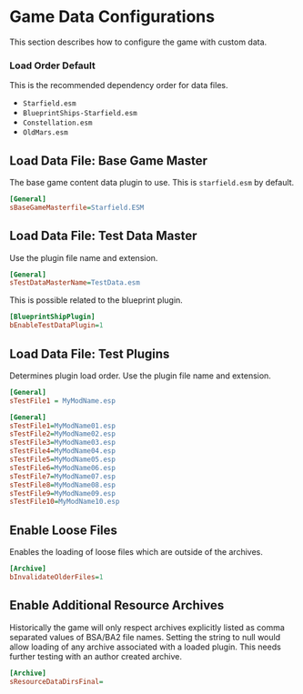 # Game Data Configurations
This section describes how to configure the game with custom data.


### Load Order Default
This is the recommended dependency order for data files.
- `Starfield.esm`
- `BlueprintShips-Starfield.esm`
- `Constellation.esm`
- `OldMars.esm`


## Load Data File: Base Game Master
The base game content data plugin to use.
This is `starfield.esm` by default.
```ini
[General]
sBaseGameMasterfile=Starfield.ESM
```


## Load Data File: Test Data Master
Use the plugin file name and extension.
```ini
[General]
sTestDataMasterName=TestData.esm
```

This is possible related to the blueprint plugin.
```ini
[BlueprintShipPlugin]
bEnableTestDataPlugin=1
```


## Load Data File: Test Plugins
Determines plugin load order.
Use the plugin file name and extension.

```ini
[General]
sTestFile1 = MyModName.esp
```
```ini
[General]
sTestFile1=MyModName01.esp
sTestFile2=MyModName02.esp
sTestFile3=MyModName03.esp
sTestFile4=MyModName04.esp
sTestFile5=MyModName05.esp
sTestFile6=MyModName06.esp
sTestFile7=MyModName07.esp
sTestFile8=MyModName08.esp
sTestFile9=MyModName09.esp
sTestFile10=MyModName10.esp
```


## Enable Loose Files
Enables the loading of loose files which are outside of the archives.
```ini
[Archive]
bInvalidateOlderFiles=1
```


## Enable Additional Resource Archives
Historically the game will only respect archives explicitly listed as comma separated values of BSA/BA2 file names.
Setting the string to null would allow loading of any archive associated with a loaded plugin.
This needs further testing with an author created archive.
```ini
[Archive]
sResourceDataDirsFinal=
```
